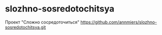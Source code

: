 # slozhno-sosredotochitsya
Проект "Сложно сосредоточиться"
https://github.com/annmiers/slozhno-sosredotochitsya.git
